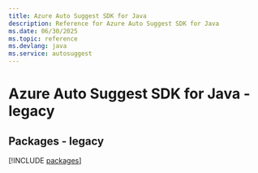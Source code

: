 ```yaml
---
title: Azure Auto Suggest SDK for Java
description: Reference for Azure Auto Suggest SDK for Java
ms.date: 06/30/2025
ms.topic: reference
ms.devlang: java
ms.service: autosuggest
---
```

# Azure Auto Suggest SDK for Java - legacy
## Packages - legacy
[!INCLUDE [packages](auto-suggest-index.md)]